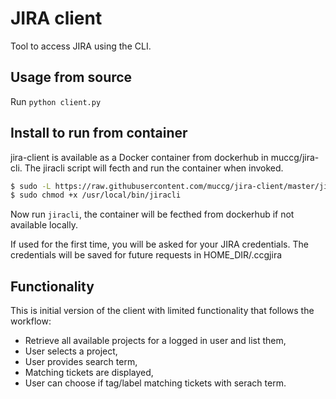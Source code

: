 # JIRA client

Tool to access JIRA using the CLI.

## Usage from source

Run `python client.py`

## Install to run from container
jira-client is available as a Docker container from dockerhub in muccg/jira-cli. 
The jiracli script will fecth and run the container when invoked.

``` sh
$ sudo -L https://raw.githubusercontent.com/muccg/jira-client/master/jiracli > /usr/local/bin/jiracli
$ sudo chmod +x /usr/local/bin/jiracli
```
Now run `jiracli`, the container will be fecthed from dockerhub if not available locally.

If used for the first time, you will be asked for your JIRA credentials. The credentials will be saved for future requests in HOME_DIR/.ccgjira

## Functionality
This is initial version of the client with limited functionality that follows the workflow:
* Retrieve all available projects for a logged in user and list them,
* User selects a project,
* User provides search term,
* Matching tickets are displayed,
* User can choose if tag/label matching tickets with serach term.
